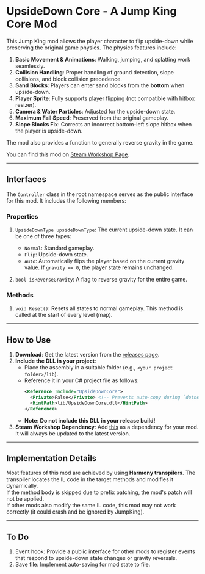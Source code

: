 # UpsideDown Core - A Jump King Core Mod

This Jump King mod allows the player character to flip upside-down while preserving the original game physics. The physics features include:

1. **Basic Movement & Animations**: Walking, jumping, and splatting work seamlessly.
2. **Collision Handling**: Proper handling of ground detection, slope collisions, and block collision precedence.
3. **Sand Blocks**: Players can enter sand blocks from the **bottom** when upside-down.
4. **Player Sprite**: Fully supports player flipping (not compatible with hitbox resizer).
5. **Camera & Water Particles**: Adjusted for the upside-down state.
6. **Maximum Fall Speed**: Preserved from the original gameplay.
7. **Slope Blocks Fix**: Corrects an incorrect bottom-left slope hitbox when the player is upside-down.

The mod also provides a function to generally reverse gravity in the game.

You can find this mod on [Steam Workshop Page](https://steamcommunity.com/sharedfiles/filedetails/?id=3410235901).

---

## Interfaces

The `Controller` class in the root namespace serves as the public interface for this mod. It includes the following members:

### Properties

1. `UpsideDownType upsideDownType`: The current upside-down state. It can be one of three types:

   - `Normal`: Standard gameplay.
   - `Flip`: Upside-down state.
   - `Auto`: Automatically flips the player based on the current gravity value. If `gravity == 0`, the player state remains unchanged.

2. `bool isReverseGravity`: A flag to reverse gravity for the entire game.

### Methods

1. `void Reset()`: Resets all states to normal gameplay. This method is called at the start of every level (map).

---

## How to Use

1. **Download**: Get the latest version from the [releases page](https://github.com/JeFi-314/JumpKing-UpsideDownCore/releases).
2. **Include the DLL in your project**:
   - Place the assembly in a suitable folder (e.g., `<your project folder>/lib`).
   - Reference it in your C# project file as follows:
     ```xml
     <Reference Include="UpsideDownCore">
       <Private>False</Private> <!-- Prevents auto-copy during `dotnet build` -->
       <HintPath>lib/UpsideDownCore.dll</HintPath>
     </Reference>
     ```
   - **Note: Do not include this DLL in your release build!**
3. **Steam Workshop Dependency**: Add [this](https://steamcommunity.com/sharedfiles/filedetails/?id=3410235901) as a dependency for your mod. It will always be updated to the latest version.

---

## Implementation Details

Most features of this mod are achieved by using **Harmony transpilers**. The transpiler locates the IL code in the target methods and modifies it dynamically.  
If the method body is skipped due to prefix patching, the mod's patch will not be applied.  
If other mods also modify the same IL code, this mod may not work correctly (it could crash and be ignored by JumpKing).  

---

## To Do

1. Event hook: Provide a public interface for other mods to register events that respond to upside-down state changes or gravity reversals.
2. Save file: Implement auto-saving for mod state to file.

